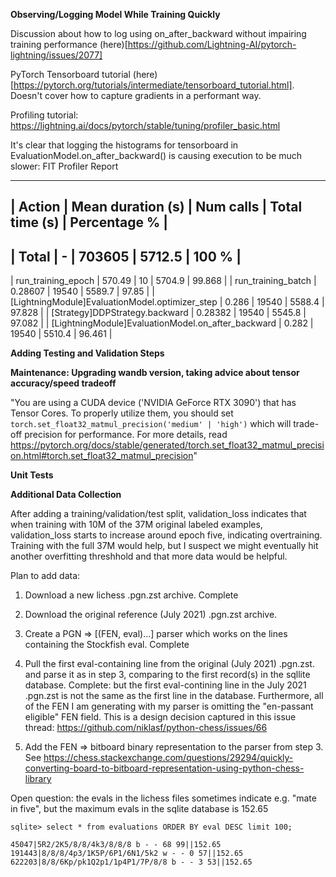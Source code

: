 
**Observing/Logging Model While Training Quickly**

Discussion about how to log using on_after_backward without impairing training performance (here)[https://github.com/Lightning-AI/pytorch-lightning/issues/2077]

PyTorch Tensorboard tutorial (here)[https://pytorch.org/tutorials/intermediate/tensorboard_tutorial.html]. Doesn't cover how to capture gradients in a performant way.

Profiling tutorial: https://lightning.ai/docs/pytorch/stable/tuning/profiler_basic.html

It's clear that logging the histograms for tensorboard in EvaluationModel.on_after_backward() is causing execution to be much slower:
FIT Profiler Report

----------------------------------------------------------------------------------------------------------------------------------------------------------------
|  Action                                              	|  Mean duration (s)	|  Num calls      	|  Total time (s) 	|  Percentage %   	|
----------------------------------------------------------------------------------------------------------------------------------------------------------------
|  Total                                               	|  -              	|  703605         	|  5712.5         	|  100 %          	|
----------------------------------------------------------------------------------------------------------------------------------------------------------------
|  run_training_epoch                                  	|  570.49         	|  10             	|  5704.9         	|  99.868         	|
|  run_training_batch                                  	|  0.28607        	|  19540          	|  5589.7         	|  97.85          	|
|  [LightningModule]EvaluationModel.optimizer_step     	|  0.286          	|  19540          	|  5588.4         	|  97.828         	|
|  [Strategy]DDPStrategy.backward                      	|  0.28382        	|  19540          	|  5545.8         	|  97.082         	|
|  [LightningModule]EvaluationModel.on_after_backward  	|  0.282          	|  19540          	|  5510.4         	|  96.461         	|


**Adding Testing and Validation Steps**

**Maintenance: Upgrading wandb version, taking advice about tensor accuracy/speed tradeoff**

"You are using a CUDA device ('NVIDIA GeForce RTX 3090') that has Tensor Cores. To properly utilize them, you should set `torch.set_float32_matmul_precision('medium' | 'high')` which will trade-off precision for performance. For more details, read https://pytorch.org/docs/stable/generated/torch.set_float32_matmul_precision.html#torch.set_float32_matmul_precision"

**Unit Tests**

**Additional Data Collection**

After adding a training/validation/test split, validation_loss indicates that when training with 10M of the 37M original labeled examples, validation_loss starts to increase around epoch five, indicating overtraining. Training with the full 37M would help, but I suspect we might eventually hit another overfitting threshhold and that more data would be helpful.

Plan to add data:
1) Download a new lichess .pgn.zst archive. Complete
2) Download the original reference (July 2021) .pgn.zst archive.
3) Create a PGN => [(FEN, eval)...] parser which works on the lines containing the Stockfish eval. Complete
4) Pull the first eval-containing line from the original (July 2021) .pgn.zst. and parse it as in step 3, comparing to the first record(s) in the sqllite database. Complete: but the first eval-contining line in the July 2021 .pgn.zst is not the same as the first line in the database. Furthermore, all of the FEN I am generating with my parser is omitting the "en-passant eligible" FEN field. This is a design decision captured in this issue thread: https://github.com/niklasf/python-chess/issues/66

5) Add the FEN => bitboard binary representation to the parser from step 3. See https://chess.stackexchange.com/questions/29294/quickly-converting-board-to-bitboard-representation-using-python-chess-library

Open question: the evals in the lichess files sometimes indicate e.g. "mate in five", but the maximum evals in the sqlite database is 152.65

```
sqlite> select * from evaluations ORDER BY eval DESC limit 100;

45047|5R2/2K5/8/8/4k3/8/8/8 b - - 68 99||152.65
191443|8/8/8/4p3/1K5P/6P1/6N1/5k2 w - - 0 57||152.65
622203|8/8/6Kp/pk1Q2p1/1p4P1/7P/8/8 b - - 3 53||152.65
```

